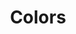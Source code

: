 ---
title: Colors
layout: colors
category: guidelines
permalink: colors/
order: 1
tabs: true

usage-introduction: |
 Color is an element of visual language that people "recognize" before they are consciously aware of it. It "pops out" at viewers in the early stages of their vision process. Since color is a potent element of visual communication, we need to think through how and why we are using it.
 
 Reason to use colors
 * Establish identity
 * Speed up visual search
 * Improve object recognition
 * Enhance meaning
 * Convey structure
 * Show associations
 * Improve usability

 ### The color palette
 This color set is the expanded color palette for the Design System and reflects the style of Unit4, while being functional at the same time. It also contains support for accessibility. Keeping the appearance of colors consistent across Unit4 products, that is the goal of color management. 

 Each color swatch in the palette is labeled with the letters AA or AAA. AA means good text contrast, AAA means better/excellent text contrast. This contrast is measured between the text color and the swatch color, in case the swatch color is used as a background color with text placed on it. This does not mean we advise to use all swatch colors as background colors; in most cases text should simply be placed on a white or light-grey background.

 ### Text contrast rating AA/AAA
 The text color (on the swatches) is either Black or White, this depends on which text color works best on the background color (being the swatch color), for a normal text size and regular style.
 Other text colors should be tested for contrast using Colour Contrast Analyser, to make sure it passes the WCAG 2.0 accessibility requirements.
 
usage-tables: |
 ### Primary palette
 
 | Group      | Usage |
 | ---------- | ----- |
 | Grey range | Main colors for interface design. Grey-120 is used as color for specific cases in text (placeholders, labels…), in addition to black and white. |
 | Blue range | Used for buttons and interactive states |
 | Grey blue  | Used for buttons and interactive states |
 
 ### Notifications
 Colors used for form validation and user feedback.
 
 | Group      | Usage |
 | ---------- | ----- |
 | Dark color | For icons and borders |
 | Light color| For small colored areas (if applicable) |
 | Pale color | For backgrounds |
 
 ### Shades 
 
 | Group      | Usage |
 | ---------- | ----- |
 | Part 1 | For charts, bars and legends. The first three colors match three Unit4 style specific colors |
 | Part 2 | For charts bars and legends |

usage-tips: |

 ### Basic tips
 Avoid the temptation to use color as decoration. Colors should be used meaningfully and intentionally, in order to create patterns and visual cues.
 * A monochromatic palette is a great place to start. It ensures contrast in values and doesn’t distract the user with a clashing color combination. If more colors are needed add a neutral or almost neutral scale.
 * When using multiple colors, select one as a main color, then choose a few supporting colors-complementaries, analogous or neutrals.
 * Complementary combinations such as blue & orange or yellow & purple work well together aesthetically. Analogous colors - colors next to each other on the color wheel - such as blue and green also look nice.
 * Test your colors for accessibility with a colorblind simulator.
 * Test your text and background color for accessibility with an online contrast checker.
 * Avoid using your project’s primary color or Unit4 base colors in charts or graphics, e.g., the blue bars in your bar chart should not be the same blue color as the primary buttons.
---